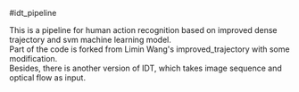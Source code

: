 #idt_pipeline

This is a pipeline for human action recognition based on improved dense trajectory and svm machine learning model. <br /> 
Part of the code is forked from Limin Wang's improved_trajectory with some modification. <br />
Besides, there is another version of IDT, which takes image sequence and optical flow as input. 
